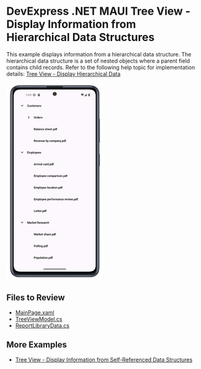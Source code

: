 # DevExpress .NET MAUI Tree View - Display Information from Hierarchical Data Structures

This example displays information from a hierarchical data structure. The hierarchical data structure is a set of nested objects where a parent field contains child records. Refer to the following help topic for implementation details: [Tree View - Display Hierarchical Data](https://docs.devexpress.com/MAUI/404899/tree-view/display-hierarchical-data#hierarchical-data-structure)

<img src="./Images/tree-view-hierarchical-data.png" width="50%" />

## Files to Review

* [MainPage.xaml](./CS/MainPage.xaml)
* [TreeViewModel.cs](./CS/ViewModels/TreeViewModel.cs)
* [ReportLibraryData.cs](./CS/Data/ReportLibraryData.cs)

## More Examples

* [Tree View - Display Information from Self-Referenced Data Structures](../TreeViewWithSelfReferenceData/)
